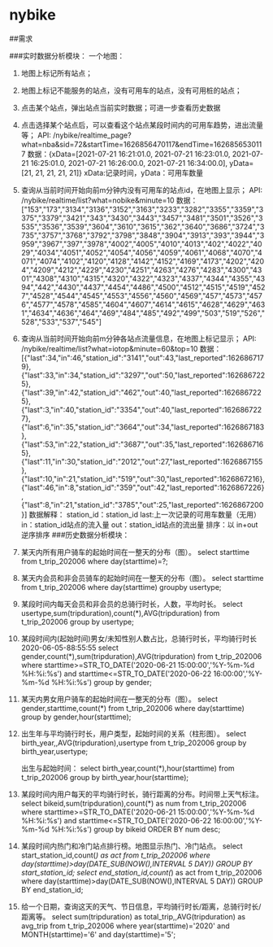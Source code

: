 # nybike

##需求

###实时数据分析模块：
一个地图：
1. 地图上标记所有站点；
2. 地图上标记不能服务的站点，没有可用车的站点，没有可用桩的站点；
3. 点击某个站点，弹出站点当前实时数据；可进一步查看历史数据
4. 点击选择某个站点后，可以查看这个站点某段时间内的可用车趋势，进出流量等；
   API: /nybike/realtime_page?what=nba&sid=72&startTime=1626856470117&endTime=1626856530117
   数据：{xData=[2021-07-21 16:21:01.0, 2021-07-21 16:23:01.0, 2021-07-21 16:25:01.0, 2021-07-21 16:26:00.0, 2021-07-21 16:34:00.0], yData=[21, 21, 21, 21, 21]}
   xData:记录时间，yData：可用车数量
5. 查询从当前时间开始向前m分钟内没有可用车的站点id，在地图上显示；
   API: /nybike/realtime/list?what=nobike&minute=10
   数据：["153","173","3134","3136","3152","3163","3233","3282","3355","3359","3375","3379","3421","343","3430","3443","3457","3481","3501","3526","3535","3536","3539","3604","3610","3615","362","3640","3686","3724","3735","3757","3768","3792","3798","3848","3904","3913","393","3944","3959","3967","397","3978","4002","4005","4010","4013","402","4022","4029","4034","4051","4052","4054","4056","4059","4061","4068","4070","4071","4074","4102","4120","4128","4142","4152","4169","4173","4202","4204","4209","4212","4229","4230","4251","4263","4276","4283","4300","4301","4308","4310","4315","4320","4322","4323","4337","4344","4355","4394","442","4430","4437","4454","4486","4500","4512","4515","4519","4527","4528","4544","4545","4553","4556","4560","4569","457","4573","4576","4577","4578","4585","4604","4607","4614","4615","4628","4629","4631","4634","4636","464","469","484","485","492","499","503","519","526","528","533","537","545"]
6. 查询从当前时间开始向前m分钟各站点流量信息，在地图上标记显示；
   API: /nybike/realtime/list?what=iotop&minute=60&top=10
   数据：[{"last":34,"in":46,"station_id":"3141","out":43,"last_reported":1626867179},{"last":33,"in":34,"station_id":"3297","out":50,"last_reported":1626867225},{"last":39,"in":42,"station_id":"462","out":40,"last_reported":1626867225},{"last":3,"in":40,"station_id":"3354","out":40,"last_reported":1626867227},{"last":6,"in":35,"station_id":"3664","out":34,"last_reported":1626867183},{"last":53,"in":22,"station_id":"3687","out":35,"last_reported":1626867165},{"last":11,"in":30,"station_id":"2012","out":27,"last_reported":1626867155},{"last":10,"in":21,"station_id":"519","out":30,"last_reported":1626867216},{"last":46,"in":8,"station_id":"359","out":42,"last_reported":1626867226},{"last":8,"in":21,"station_id":"3785","out":25,"last_reported":1626867200}]
   数据解释：
      station_id：station_id
      last:上一次记录的可用车数量（无用）
      in：station_id站点的流入量
      out：station_id站点的流出量
      排序：以 in+out 逆序排序
###历史数据分析模块：
1. 某天内所有用户骑车的起始时间在一整天的分布（图）。
   select starttime from t_trip_202006 where day(starttime)=?;
2. 某天内会员和非会员骑车的起始时间在一整天的分布（图）。
   select starttime from t_trip_202006 where day(starttime) groupby usertype;
3. 某段时间内每天会员和非会员的总骑行时长，人数，平均时长。
   select usertype,sum(tripduration),count(*),AVG(tripduration) from  t_trip_202006 group by usertype;
4. 某段时间内(起始时间)男女/未知性别人数占比，总骑行时长，平均骑行时长 2020-06-05-88:55:55
   select gender,count(*),sum(tripduration),AVG(tripduration)
   from  t_trip_202006
   where starttime>=STR_TO_DATE('2020-06-21 15:00:00','%Y-%m-%d %H:%i:%s') and  starttime<=STR_TO_DATE('2020-06-22 16:00:00','%Y-%m-%d %H:%i:%s')
   group by gender;
5. 某天内男女用户骑车的起始时间在一整天的分布（图）。
   select gender,starttime,count(*) from t_trip_202006 where day(starttime) group by gender,hour(starttime);
6. 出生年与平均骑行时长，用户类型，起始时间的关系（柱形图）。
   select birth_year,,AVG(tripduration),usertype
   from  t_trip_202006
   group by birth_year,usertype;

   出生与起始时间：
   select birth_year,count(*),hour(starttime) from t_trip_202006 group by birth_year,hour(starttime);

7. 某段时间内用户每天的平均骑行时长，骑行距离的分布。时间带上天气标注。
   select bikeid,sum(tripduration),count(*) as num
   from  t_trip_202006
   where starttime>=STR_TO_DATE('2020-06-21 15:00:00','%Y-%m-%d %H:%i:%s') and  starttime<=STR_TO_DATE('2020-06-22 16:00:00','%Y-%m-%d %H:%i:%s')
   group by bikeid ORDER BY num desc;
8. 某段时间内热门和冷门站点排行榜。地图显示热门、冷门站点。
   select start_station_id,count(*) as act
   from  t_trip_202006
   where day(starttime)>day(DATE_SUB(NOW(),INTERVAL  5 DAY))
   GROUP BY start_station_id;
   select end_station_id,count(*) as act
   from  t_trip_202006
   where day(starttime)>day(DATE_SUB(NOW(),INTERVAL  5 DAY))
   GROUP BY end_station_id;
9. 给一个日期，查询这天的天气、节日信息，平均骑行时长/距离，总骑行时长/距离等。
   select sum(tripduration) as total_trip,,AVG(tripduration) as avg_trip
   from  t_trip_202006
   where year(starttime)='2020' and MONTH(starttime)='6' and day(starttime)='5';